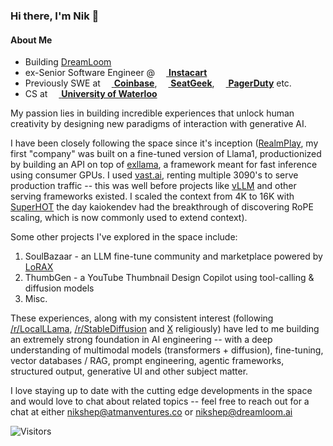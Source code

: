 
### Hi there, I'm Nik 👋

#### About Me
- Building [DreamLoom](https://dreamloom.ai)
- ex-Senior Software Engineer @ [<img src="https://www.instacart.com/assets/beetstrap/brand/2022/carrotlogo-1286c257354036d178c09e815906198eb7f012b8cdc4f6f8ec86d3e64d799a5b.png" width="14px" /> **Instacart**](https://instacart.com)
- Previously SWE at [<img src="https://startupstash.com/wp-content/uploads/2020/04/coinbase-logo.jpg" width="14px" /> **Coinbase**](https://coinbase.com), [<img src="https://seatgeek.com/images/sg-Spotlight.png" width="14px" /> **SeatGeek**](https://seatgeek.com), [<img src="https://avatars3.githubusercontent.com/u/766800?s=280&v=4" width="14px" /> **PagerDuty**](https://pagerduty.com) etc.
- CS at [<img src="https://upload.wikimedia.org/wikipedia/en/6/6e/University_of_Waterloo_seal.svg" width="14px" /> **University of Waterloo**](https://uwaterloo.ca)

My passion lies in building incredible experiences that unlock human creativity by designing new paradigms of interaction with generative AI. 

I have been closely following the space since it's inception ([RealmPlay](https://www.realmplay.ai/signin?redirect_url=https%3A%2F%2Fwww.realmplay.ai%2F), my first "company" was built on a fine-tuned version of Llama1, productionized by building an API on top of [exllama](https://github.com/turboderp/exllama), a framework meant for fast inference using consumer GPUs. I used [vast.ai](https://vast.ai/), renting multiple 3090's to serve production traffic -- this was well before projects like [vLLM](https://github.com/vllm-project/vllm) and other serving frameworks existed. I scaled the context from 4K to 16K with [SuperHOT](https://kaiokendev.github.io/til) the day kaiokendev had the breakthrough of discovering RoPE scaling, which is now commonly used to extend context).

Some other projects I've explored in the space include:
1. SoulBazaar - an LLM fine-tune community and marketplace powered by [LoRAX](https://github.com/predibase/lorax)
2. ThumbGen - a YouTube Thumbnail Design Copilot using tool-calling & diffusion models
3. Misc. 

These experiences, along with my consistent interest (following [/r/LocalLLama](https://www.reddit.com/r/LocalLLaMA/), [/r/StableDiffusion](https://www.reddit.com/r/StableDiffusion/) and [X](https://x.com/home) religiously) have led to me building an extremely strong foundation in AI engineering -- with a deep understanding of multimodal models (transformers + diffusion), fine-tuning, vector databases / RAG, prompt engineering, agentic frameworks, structured output, generative UI and other subject matter. 

I love staying up to date with the cutting edge developments in the space and would love to chat about related topics -- feel free to reach out for a chat at either nikshep@atmanventures.co or nikshep@dreamloom.ai

![Visitors](https://visitor-badge.laobi.icu/badge?page_id=nikshepsvn.nikshepsvn)
